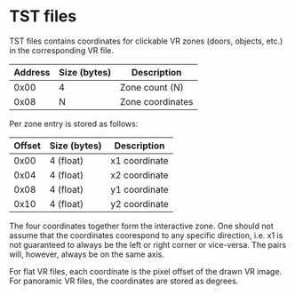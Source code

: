 # TST files

TST files contains coordinates for clickable VR zones (doors, objects, etc.) in the corresponding VR file.

| Address | Size (bytes) | Description               |
| ------- | ------------ | ------------------------- |
| 0x00    | 4            | Zone count (N)            |
| 0x08    | N            | Zone coordinates          |


Per zone entry is stored as follows:

| Offset | Size (bytes) | Description   |
| ------ | ------------ | ------------- |
| 0x00   | 4 (float)    | x1 coordinate |
| 0x04   | 4 (float)    | x2 coordinate |
| 0x08   | 4 (float)    | y1 coordinate |
| 0x10   | 4 (float)    | y2 coordinate |

The four coordinates together form the interactive zone. One should not assume that the coordinates 
coorespond to any specific direction, i.e. x1 is not guaranteed to always be the left or right corner
or vice-versa. The pairs will, however, always be on the same axis.

For flat VR files, each coordinate is the pixel offset of the drawn VR image.
For panoramic VR files, the coordinates are stored as degrees.